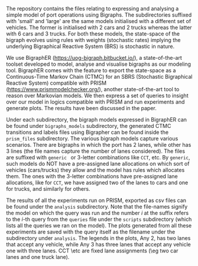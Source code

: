 The repository contains the files relating to expressing and analysing a simple model of port operations using Bigraphs. The subdirectories suffixed with 'small' and 'large' are the same models initialised with a different set of vehicles. The former is initialised with $2$ cars and $2$ trucks whereas the latter with $6$ cars and $3$ trucks. For both these models, the state-space of the bigraph evolves using rules with weights (stochastic rates) implying the underlying Bigraphical Reactive System (BRS) is stochastic in nature. 

We use BigraphER (https://uog-bigraph.bitbucket.io/), a state-of-the-art toolset developed to model, analyse and visualise bigraphs as our modeling tool. BigraphER comes with the feature to export the state-space as a Continuous-Time Markov Chain (CTMC) for an SBRS (Stochastic Bigraphical Reactive System) compatible with PRISM (https://www.prismmodelchecker.org/), another state-of-the-art tool to reason over Markovian models. We then express a set of queries to insight over our model in logics compatible with PRISM and run experiments and generate plots. The results have been discussed in the paper.  

Under each subdirectory, the bigraph models expressed in BigraphER can be found under `bigraphs_models` subdirectory, the generated CTMC transitions and labels files using Bigrapher can be found inside the `prism_files` subdirectory. The various bigraph models capture various scenarios. There are bigraphs in which the port has $2$ lanes, while other has $3$ lines (the file names capture the number of lanes considered). The files are suffixed with `generic ` or 3-letter combinations like `CCT`, etc. By `generic`, such models do NOT have a pre-assigned lane allocations on which sort of vehicles (cars/trucks) they allow and the model has rules which allocates them. The ones with the 3-letter combinations have pre-assigned lane allocations, like for `CCT`, we have assigned two of the lanes to cars and one for trucks, and similarly for others.

The results of all the experiments run on PRISM, exported as csv files can be found under the `analysis` subdirectory. Note that the file-names signify the model on which the query was run and the number $i$ at the suffix refers to the $i$-th query from the `queries` file under the `scripts` subdirectory (which lists all the queries we ran on the model). The plots generated from all these experiments are saved with the query itself as the filename under the subdirectory under `analysis`. The legends in the plots, Any 2, has two lanes that accept any vehicle, while Any 3 has three lanes that accept any vehicle one with three lanes. CCT \etc are fixed lane assignments (\eg two car lanes and one truck lane).

